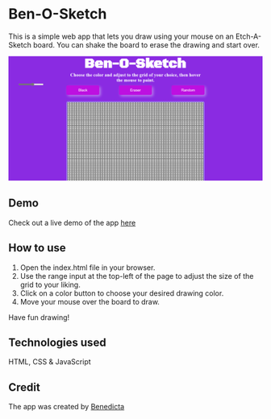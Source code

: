 # Ben-O-Sketch

This is a simple web app that lets you draw using your mouse on an Etch-A-Sketch board. You can shake the board to erase the drawing and start over.

![app screenshot](image/benosketch.png)

## Demo

Check out a live demo of the app [here](https://benosketch.netlify.app/)

## How to use
1. Open the index.html file in your browser.
2. Use the range input at the top-left of the page to adjust the size of the grid to your liking.
3. Click on a color button to choose your desired drawing color.
4. Move your mouse over the board to draw.

Have fun drawing!

## Technologies used

HTML, CSS & JavaScript

## Credit
The app was created by [Benedicta](https://github.com/BenedictaUche)

